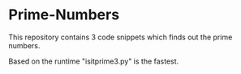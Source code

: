# Prime-Numbers

This repository contains 3 code snippets which finds out the prime numbers.

Based on the runtime "isitprime3.py" is the fastest.
